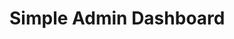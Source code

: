 # Simple Admin Dashboard
```Saya Dzaki Ahnaf Selaku Creator simple template ini,sering terkendala halaman admin,namun kali ini saya memuat simple template admin dari bootstrap 5,dan hasil modifikasi sendiri,karna saya suka terkendala dalam memilih halaman admin untuk setiap project kecil dan kali ini saya buatkan agar teman teman dan saya tidak perlu pusing mencari halaman admin yang simple..
```